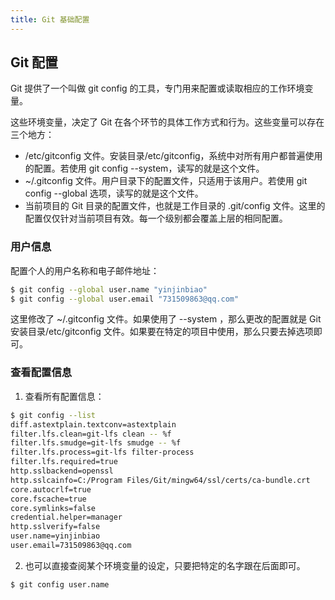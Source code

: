 ```yaml
---
title: Git 基础配置
---
```


## Git 配置
Git 提供了一个叫做 git config 的工具，专门用来配置或读取相应的工作环境变量。

这些环境变量，决定了 Git 在各个环节的具体工作方式和行为。这些变量可以存在三个地方：
- /etc/gitconfig 文件。安装目录/etc/gitconfig，系统中对所有用户都普遍使用的配置。若使用 git config --system，读写的就是这个文件。
- ~/.gitconfig 文件。用户目录下的配置文件，只适用于该用户。若使用 git config --global 选项，读写的就是这个文件。
- 当前项目的 Git 目录的配置文件，也就是工作目录的 .git/config 文件。这里的配置仅仅针对当前项目有效。每一个级别都会覆盖上层的相同配置。

### 用户信息
配置个人的用户名称和电子邮件地址：
```sh
$ git config --global user.name "yinjinbiao"
$ git config --global user.email "731509863@qq.com"
```

这里修改了 ~/.gitconfig 文件。如果使用了 --system ，那么更改的配置就是 Git 安装目录/etc/gitconfig 文件。如果要在特定的项目中使用，那么只要去掉选项即可。


### 查看配置信息
1. 查看所有配置信息：
```sh
$ git config --list
diff.astextplain.textconv=astextplain
filter.lfs.clean=git-lfs clean -- %f
filter.lfs.smudge=git-lfs smudge -- %f
filter.lfs.process=git-lfs filter-process
filter.lfs.required=true
http.sslbackend=openssl
http.sslcainfo=C:/Program Files/Git/mingw64/ssl/certs/ca-bundle.crt
core.autocrlf=true
core.fscache=true
core.symlinks=false
credential.helper=manager
http.sslverify=false
user.name=yinjinbiao
user.email=731509863@qq.com
```
2. 也可以直接查阅某个环境变量的设定，只要把特定的名字跟在后面即可。
```sh
$ git config user.name
```
